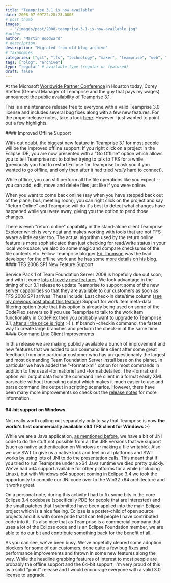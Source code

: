 ```yaml
---
title: "Teamprise 3.1 is now available"
date: 2008-07-09T22:28:23.000Z
# post thumb
images:
  - "/images/post/2008-teamprise-3-1-is-now-available.jpg"
#author
author: "Martin Woodward"
# description
description: "Migrated from old blog archive"
# Taxonomies
categories: ["git", "tfs", "technology", "maker", "teamprise", "web", "programming", "personal"]
tags: ["blog", "archive"]
type: "regular" # available type (regular or featured)
draft: false
---
```

At the Microsoft [Worldwide Partner Conference](https://partner.microsoft.com/global/40018508) in Houston today, Corey Steffen (General Manager of Teamprise and the guy that pays my wages) announced the [public availability of Teamprise 3.1](http://www.teamprise.com/).  

This is a maintenance release free to everyone with a valid Teamprise 3.0 license and includes several bug fixes along with a few new features.  For the proper release notes, take a look [here](http://download-us.teamprise.com/cs/3.1.0.8392R/release-notes/release-notes.html).  However I just wanted to point out a few highlights.  

[](http://www.woodwardweb.com/WindowsLiveWriter/Teamprise3.1isnowavailable_C053/online_2.png)   #### Improved Offline Support  

With-out doubt, the biggest new feature in Teamprise 3.1 for most people will be the improved offline support. If you right click on a project in the Eclipse IDE, you are now presented with a "Go Offline" option which allows you to tell Teamprise not to bother trying to talk to TFS for a while (previously you had to restart Eclipse for Teamprise to ask you if you wanted to go offline, and only then after it had tried *really* hard to connect).  

While offline, you can still perform all the file operations like you expect -- you can add, edit, move and delete files just like if you were online.  

When you want to come back online (say when you have stepped back out of the plane, bus, meeting room), you can right click on the project and say "Return Online" and Teamprise will do it's best to detect what changes have happened while you were away, giving you the option to pend those changes.  

There is even "return online" capability in the stand-alone client Teamprise Explorer which is very neat and makes working with tools that are not TFS aware a little easier too.  The actual algorithm used by the return online feature is more sophisticated than just checking for read/write status in your local workspace, we also do some magic and compare checksums of the file contents etc.  Fellow Teamprise blogger [Ed Thomson](http://www.edwardthomson.com/blog/) was the lead developer for the offline work and he has some [more details on his blog](http://www.edwardthomson.com/blog/2008/07/teamprise_31.html).  #### TFS 2008 SP1 New Feature Support  

Service Pack 1 of Team Foundation Server 2008 is hopefully due out soon, and with it come [lots of lovely new features](http://blogs.msdn.com/bharry/archive/2008/04/28/team-foundation-server-2008-sp1.aspx). We took advantage in the timing of our 3.1 release to update Teamprise to support some of the new server capabilities so that they are available to our customers as soon as TFS 2008 SP1 arrives.  These include:     Last check-in date/time column ([see my previous post about this feature](http://www.woodwardweb.com/teamprise/000436.html))     Support for work item meta-data filtering option (note that this option is already being used on some of the CodePlex servers so if you use Teamprise to talk to the work item functionality in CodePlex then you probably want to upgrade to Teamprise 3.1, [after all the price is right](http://www.woodwardweb.com/teamprise/000339.html) :-) ).    tf branch -checkin command, the fastest way to create large branches and perform the check-in at the same time.    #### Command Line Client Improvements  

In this release we are making publicly available a bunch of improvement and new features that we added to our command line client after some great feedback from one particular customer who has un-questionably the largest and most demanding Team Foundation Server install base on the planet. In particular we have added the "-format:xml" option for most commands in addition to the usual -format:brief and -format:detailed.  The -format:xml option will output data from the command line client in a format easily XML parseable without truncating output which makes it much easier to use and parse command line output in scripting scenarios.  However, there have been many more improvements so check out the [release notes](http://download-us.teamprise.com/cs/3.1.0.8392R/release-notes/release-notes.html) for more information.  

  #### 64-bit support on Windows.  

Not really worth calling out separately only to say that Teamprise is now **the world's first commercially available x64 TFS client for Windows** :-)   

While we are a Java application, [as mentioned before](http://www.woodwardweb.com/java/000223.html), we have a bit of JNI code to do the stuff not possible from all the JRE versions that we support (such as native authentication on Windows or making a file writable).  Also we use SWT to give us a native look and feel on all platforms and SWT works by using lots of JNI to do the presentation calls.  This meant that if you tried to run Teamprise under a x64 Java runtime we died pretty quickly.  We've had x64 support available for other platforms for a while (including Linux), but with Windows x64 support coming in Eclipse 3.4 we took the opportunity to compile our JNI code over to the Win32 x64 architecture and it works great.  

On a personal note, during this activity I had to fix some bits in the core Eclipse 3.4 codebase (specifically PDE for people that are interested) and the small patches that I submitted have been applied into the main Eclipse project which is a nice feeling. Eclipse is a poster-child of open source projects and it is with some pride that I can tell people I have contributed code into it. It's also nice that as Teamprise is a commercial company that uses a lot of the Eclipse code and is an Eclipse Foundation member, we are able to do our bit and contribute something back for the benefit of all.  

As you can see, we've been busy. We've hopefully cleared some adoption blockers for some of our customers, done quite a few bug fixes and performance improvements and thrown in some new features along the way.  While the headline grabbing features of interest to most people are probably the offline support and the 64-bit support, I'm very proud of this as a solid "point" release and I would encourage everyone with a valid 3.0 license to upgrade.